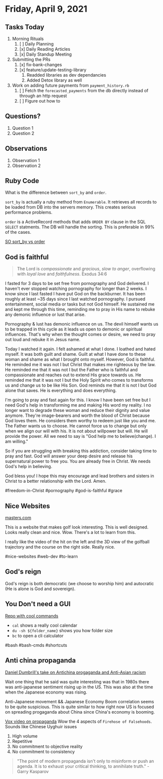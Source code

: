 # Friday, April 9, 2021

## Tasks Today

1. Morning Rituals
   1. [ ] Daily Planning
   2. [x] Daily Reading Articles
   3. [x] Daily Standup Meeting
2. Submitting the PRs
   1. [x] fix-bank-changes 
   2. [x] feature/update-testing-library
      1. Readded libraries as dev dependancies
      2. Added Detox library as well
3. Work on adding future payments from `payment_history.rb`
   1. [ ] Fetch the `forecasted_payments` from the db directly instead of through an http request
   2. [ ] Figure out how to 

## Questions?

1. Question 1
2. Question 2

## Observations

1. Observation 1
2. Observation 2


## Ruby Code

What is the difference between `sort_by` and `order`.

`sort_by` is actually a ruby method from `Enumerable`. It retrieves all records to be loaded from DB into the servers memory. This creates serious performance problems.

`order` is a ActiveRecord methods that adds `ORDER BY` clause in the SQL `SELECT` statments. The DB will handle the sorting. This is preferable in 99% of the cases.

[SO sort_by vs order](https://stackoverflow.com/questions/42711769/order-and-sort-by-difference-in-ruby-on-rails-activerecord#:~:text=sort_by%20is%20a%20Ruby%20method,(or%20array%20like%20objects).&text=order%20is%20a%20ActiveRecord%20method,preferable%20in%2099%25%20of%20cases.)

## God is faithful

> The Lord is *compassionate* and *gracious*, *slow to anger*, overflowing with *loyal love* and *faithfulness*.
> Exodus 34:6

I fasted for 3 days to be set free from pornography and God delivered. I haven't ever stopped watching pornography for longer than 2 weeks. I know since I last fasted I have put God on the backburner. It has been roughly at least ~35 days since I last watched pornography. I pursued entertainment, social media or tasks but not God himself. He sustained me and kept me through this time, reminding me to pray in His name to rebuke any demonic influence or lust that arise.

Pornography & lust has demonic influence on us. The devil himself wants us to be trapped in this cycle as it leads us open to demonic or spiritual influences. That's why when the thought comes or desire, we need to pray out loud and rebuke it in Jesus name.

Today I watched it again. I felt ashamed at what I done. I loathed and hated myself. It was both guilt and shame. Guilt at what I have done to these woman and shame as what I brought onto myself. However, God is faithful. He reminded me it was not I but Christ that makes me righteous by the law. He reminded me that it was not I but the Father who is faithful and compassionate and reaches out to extend His grace towards us. He reminded me that it was not I but the Holy Spirit who comes to transforms us and change us to be like His Son. God reminds me that it is not I but God alone that saves. He is everything and does everything.

I'm going to pray and fast again for this. I know I have been set free but I need God's help in transforming me and making His word my reality. I no longer want to degrade these woman and reduce their dignity and value anymore. They're image-bearers and worth the blood of Christ because God loves them. He considers them worthy to redeem just like you and me. The Father wants us to choose. He cannot force us to change but only when we align our will with his. It is not about willpower but will. He will provide the power. All we need to say is "God help me to believe(change). I am willing."

So if you are struggling with breaking this addiction, consider taking time to pray and fast. God will answer your deep desire and release his supernatural power to free you. You are already free in Christ. We needs God's help in believing.

God bless you! I hope this may encourage and lead brothers and sisters in Christ to a better relationship with the Lord. Amen.

#freedom-in-Christ #pornography #god-is-faithful #grace

## Nice Websites

[masters.com](https://www.masters.com/en_US/players/player_22405.html?promo=minilb)

This is a website that makes golf look interesting. This is well designed. Looks really clean and nice. Wow. There's a lot to learn from this.

I really like the video of the hit on the left and the 3D view of the golfball trajectory and the course on the right side. Really nice.

#nice-websites #web-dev #to-learn

## God's reign

God's reign is both democratic (we choose to worship him) and autocratic (He is alone is God and sovereign).

## You Don't need a GUI

[Repo with cool commands](https://github.com/you-dont-need/You-Dont-Need-GUI#show-a-calendar)

* `cal` shows a really cool calendar
* `du -sh ${folder_name}` shows you how folder size
* `bc` to open a cli calculator

#bash #bash-cmds #shortcuts

## Anti china propaganda

[Daniel Dumbrill's take on Antichina progaganda and Anti-Asian racism](https://www.youtube.com/watch?v=146QKmclArQ)

Wait one thing that he said was quite interesting was that in 1980s there was anti-japanese sentiment rising up in the US. This was also at the time when the Japanese economy was rising.

Anti-Japanese movement && Japanese Economy Boom correlation seems to be quite suspicious. This is quite similar to how right now US is focused on spreading progaganda about China since China's economy is booming.

[Vox video on propaganda](https://www.youtube.com/watch?v=nknYtlOvaQ0)
Wow the 4 aspects of `Firehose of Falsehoods`. Sounds like Chinese Uyghuir issues
1. High volume
2. Repetitive
3. No commitment to objective reality
4. No commitment to consistency

> "The point of modern propaganda isn't only to misinform or push an agenda. It is to exhaust your critical thinking, to annihilate truth." - Garry Kasparov

